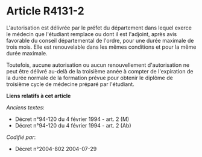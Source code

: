 # Article R4131-2

L'autorisation est délivrée par le préfet du département dans lequel exerce le médecin que l'étudiant remplace ou dont il est
l'adjoint, après avis favorable du conseil départemental de l'ordre, pour une durée maximale de trois mois. Elle est
renouvelable dans les mêmes conditions et pour la même durée maximale.

Toutefois, aucune autorisation ou aucun renouvellement d'autorisation ne peut être délivré au-delà de la troisième année à
compter de l'expiration de la durée normale de la formation prévue pour obtenir le diplôme de troisième cycle de médecine
préparé par l'étudiant.

**Liens relatifs à cet article**

_Anciens textes_:

  - Décret n°94-120 du 4 février 1994 - art. 2 (M)
  - Décret n°94-120 du 4 février 1994 - art. 2 (Ab)

_Codifié par_:

  - Décret n°2004-802 2004-07-29
